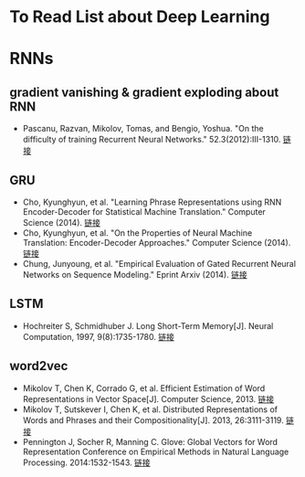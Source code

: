 # To Read List about Deep Learning

# RNNs
## gradient vanishing & gradient exploding about RNN
- Pascanu, Razvan, Mikolov, Tomas, and Bengio, Yoshua. "On the difficulty of training Recurrent Neural Networks." 52.3(2012):III-1310. [链接](http://proceedings.mlr.press/v28/pascanu13.pdf)

## GRU
- Cho, Kyunghyun, et al. "Learning Phrase Representations using RNN Encoder-Decoder for Statistical Machine Translation." Computer Science (2014). [链接](https://arxiv.org/pdf/1406.1078v3.pdf)
- Cho, Kyunghyun, et al. "On the Properties of Neural Machine Translation: Encoder-Decoder Approaches." Computer Science (2014). [链接](https://arxiv.org/pdf/1409.1259.pdf)
- Chung, Junyoung, et al. "Empirical Evaluation of Gated Recurrent Neural Networks on Sequence Modeling." Eprint Arxiv (2014). [链接](https://arxiv.org/pdf/1412.3555.pdf)

## LSTM
- Hochreiter S, Schmidhuber J. Long Short-Term Memory[J]. Neural Computation, 1997, 9(8):1735-1780. [链接](https://www.bioinf.jku.at/publications/older/2604.pdf)


## word2vec
- Mikolov T, Chen K, Corrado G, et al. Efficient Estimation of Word Representations in Vector Space[J]. Computer Science, 2013. [链接](https://arxiv.org/pdf/1301.3781.pdf)
- Mikolov T, Sutskever I, Chen K, et al. Distributed Representations of Words and Phrases and their Compositionality[J]. 2013, 26:3111-3119. [链接](https://papers.nips.cc/paper/5021-distributed-representations-of-words-and-phrases-and-their-compositionality.pdf)
- Pennington J, Socher R, Manning C. Glove: Global Vectors for Word Representation Conference on Empirical Methods in Natural Language Processing. 2014:1532-1543. [链接](https://www.aclweb.org/anthology/D14-1162)
